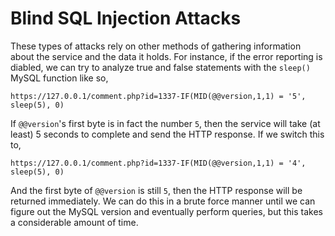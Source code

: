 # Blind SQL Injection Attacks
These types of attacks rely on other methods of gathering information about the service and the data it holds. For instance, if the error reporting is diabled, we can try to analyze true and false statements with the `sleep()` MySQL function like so,
```
https://127.0.0.1/comment.php?id=1337-IF(MID(@@version,1,1) = '5', sleep(5), 0)
```
If `@@version`'s first byte is in fact the number `5`, then the service will take (at least) 5 seconds to complete and send the HTTP response. If we switch this to,
```
https://127.0.0.1/comment.php?id=1337-IF(MID(@@version,1,1) = '4', sleep(5), 0)
```
And the first byte of `@@version` is still `5`, then the HTTP response will be returned immediately. We can do this in a brute force manner until we can figure out the MySQL version and eventually perform queries, but this takes a considerable amount of time.
